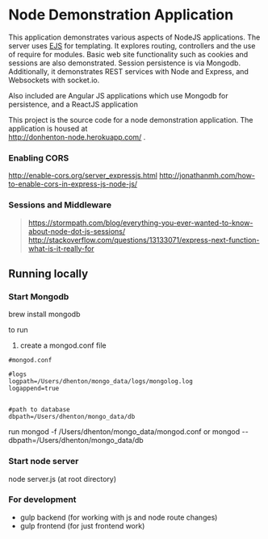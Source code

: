 # Node Demonstration Application 

This application demonstrates various aspects of NodeJS applications. 
The server uses <a href="http://www.embeddedjs.com/">EJS</a> for templating.
It explores routing, controllers and the use of require for modules. Basic web site 
functionality such as cookies and sessions are also demonstrated. Session 
persistence is via Mongodb.
Additionally, it demonstrates REST services with Node and Express, and
Websockets with socket.io.

Also included are Angular JS applications which use Mongodb for persistence, and a ReactJS application

This project is the source code for a node demonstration application. The
application is housed at  
<a href="http://donhenton-node.herokuapp.com/">http://donhenton-node.herokuapp.com/</a> .


### Enabling CORS

http://enable-cors.org/server_expressjs.html
http://jonathanmh.com/how-to-enable-cors-in-express-js-node-js/


### Sessions and Middleware

> https://stormpath.com/blog/everything-you-ever-wanted-to-know-about-node-dot-js-sessions/
> http://stackoverflow.com/questions/13133071/express-next-function-what-is-it-really-for

##  Running locally

### Start Mongodb
brew install mongodb

to run

1. create a mongod.conf file

```
#mongod.conf

#logs
logpath=/Users/dhenton/mongo_data/logs/mongolog.log
logappend=true


#path to database
dbpath=/Users/dhenton/mongo_data/db
```

run mongod -f /Users/dhenton/mongo_data/mongod.conf
or mongod --dbpath=/Users/dhenton/mongo_data/db

### Start node server
node server.js (at root directory)

### For development
* gulp backend (for working with js and node route changes)
* gulp frontend (for just frontend work)

